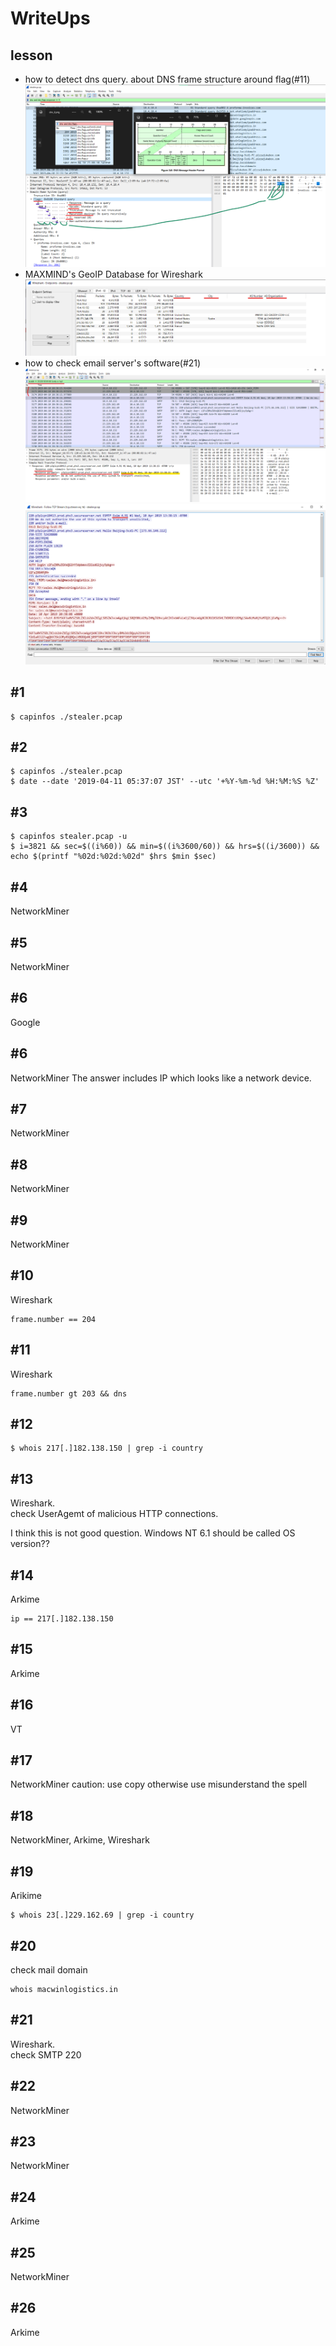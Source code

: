 # WriteUps
## lesson
- how to detect dns query. about DNS frame structure around flag(#11)
![dns](image/dns.png)  
- MAXMIND's GeoIP Database for Wireshark
![GeoLite](image/GeoLite.png)  
- how to check email server's software(#21)
![smtp-1](image/smtp-1.png)  
![smtp-2](image/smtp-2.png)

## #1
```
$ capinfos ./stealer.pcap
```

## #2
```
$ capinfos ./stealer.pcap
$ date --date '2019-04-11 05:37:07 JST' --utc '+%Y-%m-%d %H:%M:%S %Z'
```

## #3
```
$ capinfos stealer.pcap -u
$ i=3821 && sec=$((i%60)) && min=$((i%3600/60)) && hrs=$((i/3600)) && echo $(printf "%02d:%02d:%02d" $hrs $min $sec)
```

## #4
NetworkMiner

## #5
NetworkMiner

## #6
Google

## #6
NetworkMiner
The answer includes IP which looks like a network device.

## #7
NetworkMiner

## #8
NetworkMiner

## #9
NetworkMiner

## #10
Wireshark
```
frame.number == 204
```

## #11
Wireshark
```
frame.number gt 203 && dns
```

## #12
```
$ whois 217[.]182.138.150 | grep -i country
```

## #13
Wireshark.  
check UserAgemt of malicious HTTP connections.  
  
I think this is not good question.
Windows NT 6.1 should be called OS version??

## #14
Arkime
```
ip == 217[.]182.138.150
```

## #15
Arkime

## #16
VT

## #17
NetworkMiner
caution: use copy otherwise use misunderstand the spell

## #18
NetworkMiner, Arkime, Wireshark

## #19
Arikime
```
$ whois 23[.]229.162.69 | grep -i country
```

## #20
check mail domain
```
whois macwinlogistics.in
```

## #21
Wireshark.  
check SMTP 220

## #22
NetworkMiner

## #23
NetworkMiner

## #24
Arkime

## #25
NetworkMiner

## #26
Arkime
